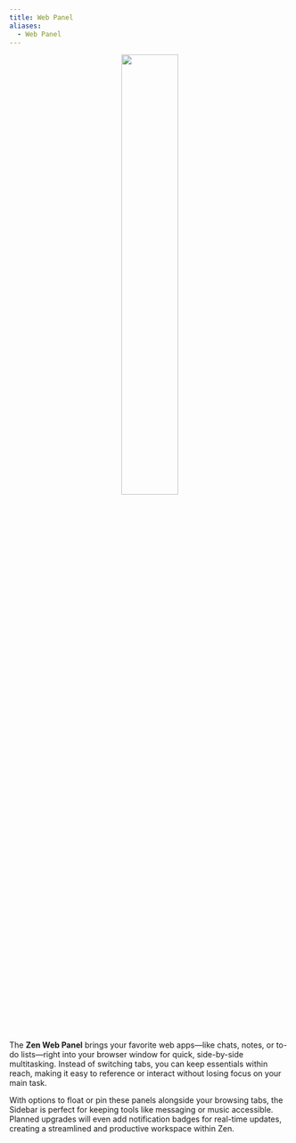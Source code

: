 ```yaml
---
title: Web Panel
aliases:
  - Web Panel
---
```


<div align="center">
	<img src="/assets/user-manual/webpanel/webpanel.png" width="45%">
</div>

The **Zen Web Panel** brings your favorite web apps—like chats, notes, or to-do lists—right into your browser window for quick, side-by-side multitasking. Instead of switching tabs, you can keep essentials within reach, making it easy to reference or interact without losing focus on your main task.

With options to float or pin these panels alongside your browsing tabs, the Sidebar is perfect for keeping tools like messaging or music accessible. Planned upgrades will even add notification badges for real-time updates, creating a streamlined and productive workspace within Zen.



